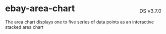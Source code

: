 <h1 style='display: flex; justify-content: space-between; align-items: center;'>
    <span>
        ebay-area-chart
    </span>
    <span style='font-weight: normal; font-size: medium; margin-bottom: -15px;'>
        DS v3.7.0
    </span>
</h1>

The area chart displays one to five series of data points as an interactive stacked area chart
